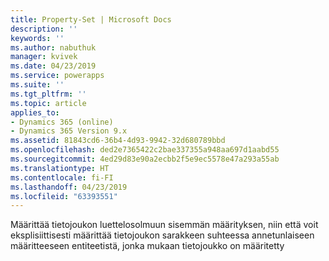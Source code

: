 ```yaml
---
title: Property-Set | Microsoft Docs
description: ''
keywords: ''
ms.author: nabuthuk
manager: kvivek
ms.date: 04/23/2019
ms.service: powerapps
ms.suite: ''
ms.tgt_pltfrm: ''
ms.topic: article
applies_to:
- Dynamics 365 (online)
- Dynamics 365 Version 9.x
ms.assetid: 81843cd6-36b4-4d93-9942-32d680789bbd
ms.openlocfilehash: ded2e7365422c2bae337355a948aa697d1aabd55
ms.sourcegitcommit: 4ed29d83e90a2ecbb2f5e9ec5578e47a293a55ab
ms.translationtype: HT
ms.contentlocale: fi-FI
ms.lasthandoff: 04/23/2019
ms.locfileid: "63393551"
---
```

Määrittää tietojoukon luettelosolmuun sisemmän määrityksen, niin että voit eksplisiittisesti määrittää tietojoukon sarakkeen suhteessa annetunlaiseen määritteeseen entiteetistä, jonka mukaan tietojoukko on määritetty